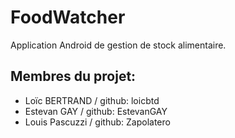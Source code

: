 # FoodWatcher
Application Android de gestion de stock alimentaire.

## Membres du projet:
* Loïc BERTRAND / github: loicbtd
* Estevan GAY / github: EstevanGAY
* Louis Pascuzzi / github: Zapolatero
